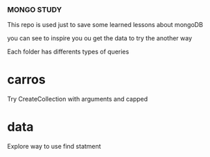 ### MONGO STUDY

This repo is used just to save some learned lessons about mongoDB

you can see to inspire you ou get the data to try the another way

Each folder has differents types of queries

# carros
Try CreateCollection with arguments and capped

# data
Explore way to use find statment